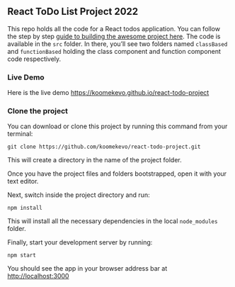 ## React ToDo List Project 2022

This repo holds all the code for a React todos application. You can follow the step by step [guide to building the awesome project here](https://ibaslogic.com/react-tutorial-for-beginners/). The code is available in the `src` folder. In there, you’ll see two folders named `classBased` and `functionBased` holding the class component and function component code respectively.

### Live Demo
Here is the live demo https://koomekevo.github.io/react-todo-project

### Clone the project

You can download or clone this project by running this command from your terminal:

```
git clone https://github.com/koomekevo/react-todo-project.git
```

This will create a directory in the name of the project folder.

Once you have the project files and folders bootstrapped, open it with your text editor.

Next, switch inside the project directory and run:

```
npm install
```

This will install all the necessary dependencies in the local `node_modules` folder.

Finally, start your development server by running:

```
npm start
```

You should see the app in your browser address bar at [http://localhost:3000](http://localhost:3000)
